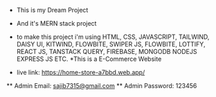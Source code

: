 * This is my Dream Project 
* And it's MERN stack project
* to make this project i'm using HTML, CSS, JAVASCRIPT, TAILWIND, DAISY UI, KITWIND, FLOWBITE, SWIPER JS, FLOWBITE, LOTTIFY, REACT JS, TANSTACK QUERY, FIREBASE, MONGODB NODEJS EXPRESS JS ETC.
*This is a E-Commerce Website

* live link: https://home-store-a7bbd.web.app/

** Admin Email: sajib7315@gmail.com
** Admin Password: 123456